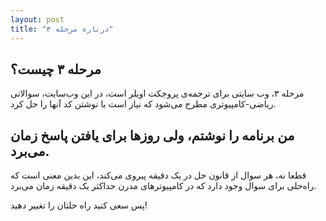 ```yaml
---
layout: post
title: "درباره مرحله ۳"
---
```

## مرحله ۳ چیست؟
مرحله ۳، وب سایتی برای ترجمه‌ی پروجکت اویلر است، در این وب‌سایت، سوالاتی ریاضی-کامپیوتری مطرح می‌شود که نیاز است با نوشتن کد آنها را حل کرد.

## من برنامه را نوشتم، ولی روزها برای یافتن پاسخ زمان می‌برد.
قطعا نه، هر سوال از قانون حل در یک دقیقه پیروی می‌کند، این بدین معنی است که راه‌حلی برای سوال وجود دارد که در کامپیوترهای مدرن حداکثر یک دقیقه زمان می‌برد.

پس سعی کنید راه حلتان را تغییر دهید!
